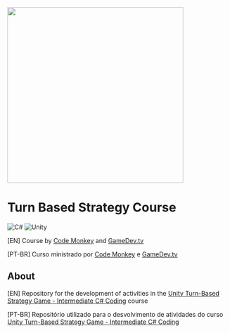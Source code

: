 <img src="https://www.filepicker.io/api/file/CP70rpt7StiwF87fI8Nv" width="400" >

# Turn Based Strategy Course

![C#](https://img.shields.io/badge/C%23-239120?style=for-the-badge&logo=c-sharp&logoColor=white)
![Unity](https://img.shields.io/badge/Unity-100000?style=for-the-badge&logo=unity)

[EN]
Course by [Code Monkey](https://www.udemy.com/user/code-monkey-6/) and [GameDev.tv](https://www.gamedev.tv)

[PT-BR]
Curso ministrado por [Code Monkey](https://www.udemy.com/user/code-monkey-6/) e [GameDev.tv](https://www.udemy.com/course/unity-turn-based-strategy/)
## About

[EN] Repository for the development of activities in the [Unity Turn-Based Strategy Game - Intermediate C# Coding](https://www.udemy.com/course/unity-turn-based-strategy/) course

[PT-BR] Repositório utilizado para o desvolvimento de atividades do curso [Unity Turn-Based Strategy Game - Intermediate C# Coding](https://www.udemy.com/course/unity-turn-based-strategy/)